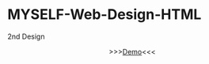 # MYSELF-Web-Design-HTML
2nd Design

<center>
>>><a href="https://bit.ly/2Un5SbE">Demo</a><<<
</center>
